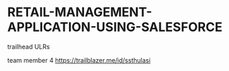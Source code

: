 # RETAIL-MANAGEMENT-APPLICATION-USING-SALESFORCE

trailhead ULRs

team member 4 https://trailblazer.me/id/ssthulasi
